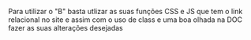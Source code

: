 Para utilizar o "B" basta utlizar as suas funções CSS e JS que tem o link relacional no site e assim com o uso de class e uma boa olhada na DOC fazer as suas alterações desejadas 